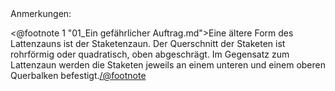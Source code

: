 <div class="anmerkungen">Anmerkungen:</div>

<@footnote 1 "01_Ein gefährlicher Auftrag.md">Eine ältere Form des Lattenzauns
ist der Staketenzaun. Der Querschnitt der Staketen ist rohrförmig oder
quadratisch, oben abgeschrägt. Im Gegensatz zum Lattenzaun werden die Staketen
jeweils an einem unteren und einem oberen Querbalken befestigt.</@footnote>

